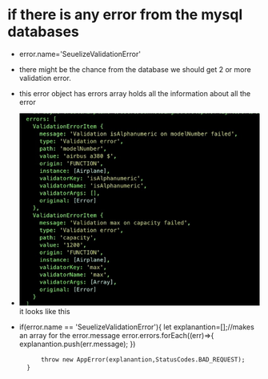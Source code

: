 # if there is any error from the mysql databases
- error.name='SeuelizeValidationError'
- there might be the chance from the database we should get 2 or more validation error.
- this error object has errors array holds all the information about all the error

- ![alt text](<WhatsApp Image 2024-08-06 at 17.25.18_578f9f80.jpg>) it looks like this

- if(error.name == 'SeuelizeValidationError'){
            let explanantion=[];//makes an array for the error.message
            error.errors.forEach((err)=>{
                explanantion.push(err.message);
            })

            throw new AppError(explanantion,StatusCodes.BAD_REQUEST);
        }
